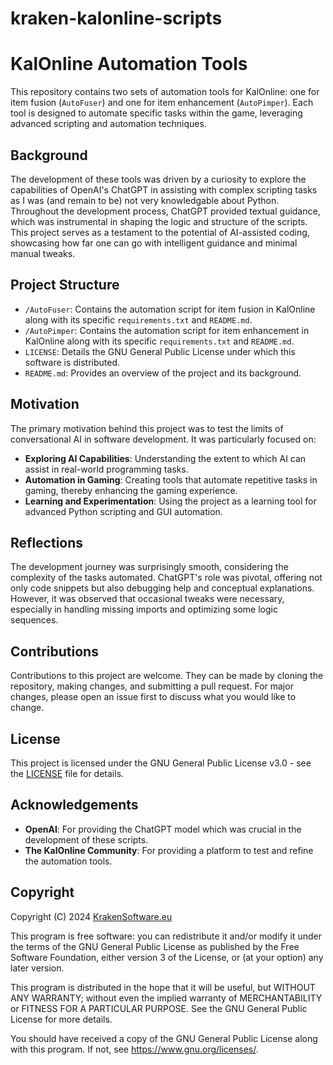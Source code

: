 # kraken-kalonline-scripts
# KalOnline Automation Tools

This repository contains two sets of automation tools for KalOnline: one for item fusion (`AutoFuser`) and one for item enhancement (`AutoPimper`). Each tool is designed to automate specific tasks within the game, leveraging advanced scripting and automation techniques.

## Background

The development of these tools was driven by a curiosity to explore the capabilities of OpenAI's ChatGPT in assisting with complex scripting tasks as I was (and remain to be) not very knowledgable about Python. Throughout the development process, ChatGPT provided textual guidance, which was instrumental in shaping the logic and structure of the scripts. This project serves as a testament to the potential of AI-assisted coding, showcasing how far one can go with intelligent guidance and minimal manual tweaks.

## Project Structure

- `/AutoFuser`: Contains the automation script for item fusion in KalOnline along with its specific `requirements.txt` and `README.md`.
- `/AutoPimper`: Contains the automation script for item enhancement in KalOnline along with its specific `requirements.txt` and `README.md`.
- `LICENSE`: Details the GNU General Public License under which this software is distributed.
- `README.md`: Provides an overview of the project and its background.

## Motivation

The primary motivation behind this project was to test the limits of conversational AI in software development. It was particularly focused on:
- **Exploring AI Capabilities**: Understanding the extent to which AI can assist in real-world programming tasks.
- **Automation in Gaming**: Creating tools that automate repetitive tasks in gaming, thereby enhancing the gaming experience.
- **Learning and Experimentation**: Using the project as a learning tool for advanced Python scripting and GUI automation.

## Reflections

The development journey was surprisingly smooth, considering the complexity of the tasks automated. ChatGPT's role was pivotal, offering not only code snippets but also debugging help and conceptual explanations. However, it was observed that occasional tweaks were necessary, especially in handling missing imports and optimizing some logic sequences.

## Contributions

Contributions to this project are welcome. They can be made by cloning the repository, making changes, and submitting a pull request. For major changes, please open an issue first to discuss what you would like to change.

## License

This project is licensed under the GNU General Public License v3.0 - see the [LICENSE](LICENSE) file for details.

## Acknowledgements

- **OpenAI**: For providing the ChatGPT model which was crucial in the development of these scripts.
- **The KalOnline Community**: For providing a platform to test and refine the automation tools.

## Copyright

Copyright (C) 2024 [KrakenSoftware.eu](https://krakensoftware.eu)

This program is free software: you can redistribute it and/or modify it under the terms of the GNU General Public License as published by the Free Software Foundation, either version 3 of the License, or (at your option) any later version.

This program is distributed in the hope that it will be useful, but WITHOUT ANY WARRANTY; without even the implied warranty of MERCHANTABILITY or FITNESS FOR A PARTICULAR PURPOSE. See the GNU General Public License for more details.

You should have received a copy of the GNU General Public License along with this program. If not, see <https://www.gnu.org/licenses/>.
